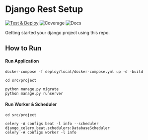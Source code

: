 Django Rest Setup
==========================================
[![Test & Deploy](https://github.com/BetterToPractice/django-rest-setup/actions/workflows/main.yml/badge.svg)](https://github.com/BetterToPractice/django-rest-setup/actions/workflows/main.yml)
![Coverage](https://img.shields.io/endpoint?url=https://gist.githubusercontent.com/agung96tm/de1956fdfa1ea227f6e9cd051467b59a/raw/covbadge_django_rest_setup.json)
![Docs](https://readthedocs.org/projects/django-rest-setup/badge/?version=latest)

Getting started your django project using this repo.


How to Run
-----------------
#### Run Application
```commandline
docker-compose -f deploy/local/docker-compose.yml up -d -build

cd src/project

python manage.py migrate
python manage.py runserver
```

#### Run Worker & Scheduler
```commandline
cd src/project

celery -A configs beat -l info --scheduler django_celery_beat.schedulers:DatabaseScheduler
celery -A configs worker -l info
```
